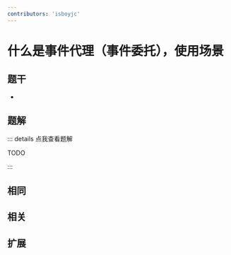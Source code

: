 ```yaml
---
contributors: 'isboyjc'
---
```


# 什么是事件代理（事件委托），使用场景


## 题干

- 



## 题解

::: details 点我查看题解

  TODO

:::



## 相同


## 相关


## 扩展

